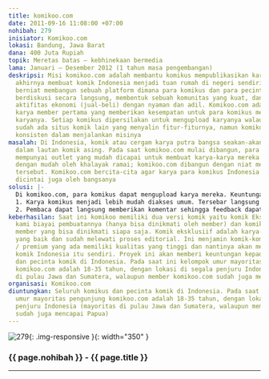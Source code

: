 ```yaml
---
title: komikoo.com
date: 2011-09-16 11:08:00 +07:00
nohibah: 279
inisiator: Komikoo.com
lokasi: Bandung, Jawa Barat
dana: 400 Juta Rupiah
topik: Meretas batas – kebhinekaan bermedia
lama: Januari – Desember 2012 (1 tahun masa pengembangan)
deskripsi: Misi komikoo.com adalah membantu komikus mempublikasikan karyanya dan pada
  akhirnya membuat komik Indonesia menjadi tuan rumah di negeri sendiri. Komikoo.com
  berniat membangun sebuah platform dimana para komikus dan para pecinta komik dapat
  berdiskusi secara langsung, membentuk sebuah komunitas yang kuat, dan melakukan
  aktifitas ekonomi (jual-beli) dengan nyaman dan adil. Komikoo.com adalah situs komik
  karya member pertama yang memberikan kesempatan untuk para komikus mempublikasikan
  karyanya. Setiap komikus dipersilakan untuk mengupload karyanya walaupun saat ini
  sudah ada situs komik lain yang menyalin fitur-fiturnya, namun komikoo.com tetap
  konsisten dalam menjalankan misinya
masalah: Di Indonesia, komik atau cergam karya putra bangsa seakan-akan tenggelam
  dalam lautan komik asing. Pada saat komikoo.com mulai dibangun, para komikus belum
  mempunyai outlet yang mudah dicapai untuk membuat karya-karya mereka dapat dilihat
  dengan mudah oleh khalayak ramai; komikoo.com dibangun dengan niat mengatasi masalah
  tersebut. Komikoo.com bercita-cita agar karya para komikus Indonesia yang berbakat
  dicintai juga oleh bangsanya
solusi: |-
  Di komikoo.com, para komikus dapat mengupload karya mereka. Keuntungan dari hal ini adalah:
  1. Karya komikus menjadi lebih mudah diakses umum. Tersebar langsung ke 1723 fans komikoo.com di facebook dan 600an follower komikoo.com di twitter
  2. Pembaca dapat langsung memberikan komentar sehingga feedback dapat diterima secara instan oleh komikus.
keberhasilan: Saat ini komikoo memiliki dua versi komik yaitu komik Eksklusif yang
  kami biayai pembuatannya (hanya bisa dinikmati oleh member) dan komik umum karya
  member yang bisa dinikmati siapa saja. Komik eksklusiif adalah karya-karya komik
  yang baik dan sudah melewati proses editorial. Ini menjamin komik-komik eksklusif
  / premium yang ada memiliki kualitas yang tinggi dan nantinya akan membangun citra
  komik Indonesia itu sendiri. Proyek ini akan memberi keuntungan kepada seluruh komikus
  dan pecinta komik di Indonesia. Pada saat ini kelompok umur mayoritas pengunjung
  komikoo.com adalah 18-35 tahun, dengan lokasi di segala penjuru Indonesia (mayoritas
  di pulau Jawa dan Sumatera, walaupun member komikoo.com sudah juga mencapai Papua)
organisasi: Komikoo.com
diuntungkan: Seluruh komikus dan pecinta komik di Indonesia. Pada saat ini kelompok
  umur mayoritas pengunjung komikoo.com adalah 18-35 tahun, dengan lokasi di segala
  penjuru Indonesia (mayoritas di pulau Jawa dan Sumatera, walaupun member komikoo.com
  sudah juga mencapai Papua)
---
```


![279](/static/img/hibahcmb/279.png){: .img-responsive }{: width="350" }

### {{ page.nohibah }} - {{ page.title }}

---
